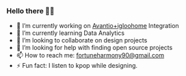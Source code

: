 ### Hello there 🙋‍♀️

- 🔭 I’m currently working on [Avantio+igloohome]([https://medium.com/ux-planet/optimizing-vacation-rental-businesses-with-igloohome-locks-and-software-solutions-afa01ed43276]) Integration
- 🌱 I’m currently learning Data Analytics
- 👯 I’m looking to collaborate on design projects
- 🤔 I’m looking for help with finding open source projects
- 📫 How to reach me: fortuneharmony90@gmail.com
- ⚡ Fun fact: I listen to kpop while designing.

<!--
**Nabhel/Nabhel** is a ✨ _special_ ✨ repository because its `README.md` (this file) appears on your GitHub profile.

Here are some ideas to get you started:


-->
